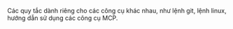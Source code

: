 Các quy tắc dành riêng cho các công cụ khác nhau, như lệnh git, lệnh linux, hướng dẫn sử dụng các công cụ MCP.
